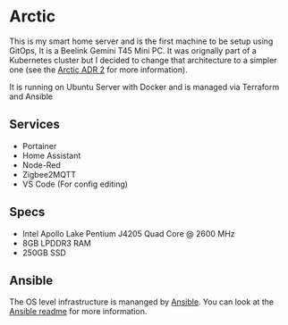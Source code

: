 # Arctic

This is my smart home server and is the first machine to be setup using GitOps, It is a Beelink Gemini T45 Mini PC. It was orignally part of a Kubernetes cluster but I decided to change that architecture to a simpler one (see the [Arctic ADR 2](./adr/arctic-002.md) for more information).

It is running on Ubuntu Server with Docker and is managed via Terraform and Ansible

## Services

- Portainer
- Home Assistant
- Node-Red
- Zigbee2MQTT
- VS Code (For config editing)

## Specs

- Intel Apollo Lake Pentium J4205 Quad Core @ 2600 MHz
- 8GB LPDDR3 RAM
- 250GB SSD

## Ansible

The OS level infrastructure is mananged by [Ansible](https://docs.ansible.com/). You can look at the [Ansible readme](./ansible/README.md) for more information.